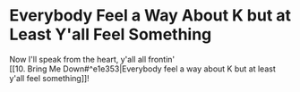 # Everybody Feel a Way About K but at Least Y'all Feel Something

Now I'll speak from the heart, y'all all frontin'  
[[10. Bring Me Down#^e1e353|Everybody feel a way about K but at least y'all feel something]]!
